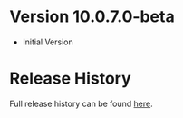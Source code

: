# Version 10.0.7.0-beta

* Initial Version

# Release History

Full release history can be found [here](https://github.com/kstange/MerchantPlus/wiki/Release-Notes).

